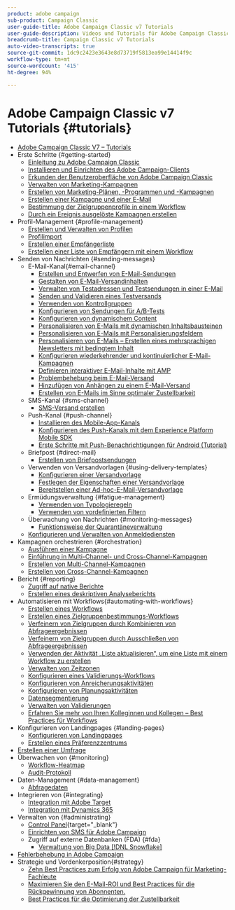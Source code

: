 ```yaml
---
product: adobe campaign
sub-product: Campaign Classic
user-guide-title: Adobe Campaign Classic v7 Tutorials
user-guide-description: Videos und Tutorials für Adobe Campaign Classic v7.
breadcrumb-title: Campaign Classic v7 Tutorials
auto-video-transcripts: true
source-git-commit: 1dc9c2423e3643e8d73719f5813ea99e14414f9c
workflow-type: tm+mt
source-wordcount: '415'
ht-degree: 94%

---
```



# Adobe Campaign Classic v7 Tutorials {#tutorials}

+ [Adobe Campaign Classic V7 – Tutorials](/help/overview.md)
+ Erste Schritte {#getting-started}
   + [Einleitung zu Adobe Campaign Classic](/help/getting-started/introduction-to-adobe-campaign-classic.md)
   + [Installieren und Einrichten des Adobe Campaign-Clients](/help/getting-started/install-and-setup-the-adobe-campaign-client.md)
   + [Erkunden der Benutzeroberfläche von Adobe Campaign Classic](/help/getting-started/exploring-the-adobe-campaign-classic-user-interface.md)
   + [Verwalten von Marketing-Kampagnen](/help/getting-started/managing-marketing-campaigns.md)
   + [Erstellen von Marketing-Plänen, -Programmen und -Kampagnen](/help/getting-started/creating-a-marketing-plan-programs-and-campaigns.md)
   + [Erstellen einer Kampagne und einer E-Mail](/help/getting-started/creating-a-campaign-and-an-email.md)
   + [Bestimmung der Zielgruppenprofile in einem Workflow](/help/getting-started/targeting-profiles-in-a-workflow.md)
   + [Durch ein Ereignis ausgelöste Kampagnen erstellen](/help/getting-started/create-event-triggered-campaigns.md)
+ Profil-Management {#profile-management}
   + [Erstellen und Verwalten von Profilen](/help/profile-management/create-and-manage-profiles.md)
   + [Profilimport](/help/data-management/importing-profiles.md)
   + [Erstellen einer Empfängerliste](/help/profile-management/creating-a-list-of-recipients.md)
   + [Erstellen einer Liste von Empfängern mit einem Workflow](/help/profile-management/creating-a-list-of-recipients-with-a-workflow.md)
+ Senden von Nachrichten {#sending-messages}
   + E-Mail-Kanal{#email-channel}
      + [Erstellen und Entwerfen von E-Mail-Sendungen](/help/sending-messages/email-channel/create-and-design-email-deliveries.md)
      + [Gestalten von E-Mail-Versandinhalten](/help/sending-messages/email-channel/design-email-delivery-content.md)
      + [Verwalten von Testadressen und Testsendungen in einer E-Mail](/help/sending-messages/email-channel/managing-seed-and-proofs.md)
      + [Senden und Validieren eines Testversands](/help/sending-messages/email-channel/send-and-validate-proofs.md)
      + [Verwenden von Kontrollgruppen](/help/sending-messages/email-channel/use-control-groups.md)
      + [Konfigurieren von Sendungen für A/B-Tests](/help/sending-messages/email-channel/configure-deliveries-for-ab-testing.md)
      + [Konfigurieren von dynamischem Content](/help/sending-messages/email-channel/configuring-dynamic-content.md)
      + [Personalisieren von E-Mails mit dynamischen Inhaltsbausteinen](/help/sending-messages/email-channel/personalization-with-dynamic-content-blocks.md)
      + [Personalisieren von E-Mails mit Personalisierungsfeldern](/help/sending-messages/email-channel/personalizing-emails-using-personalization-fields.md)
      + [Personalisieren von E-Mails – Erstellen eines mehrsprachigen Newsletters mit bedingtem Inhalt](/help/sending-messages/email-channel/personalizing-emails-create-a-multi-lingual-newsletter-using-conditional-content.md)
      + [Konfigurieren wiederkehrender und kontinuierlicher E-Mail-Kampagnen](/help/sending-messages/recurring-deliveries.md)
      + [Definieren interaktiver E-Mail-Inhalte mit AMP](/help/sending-messages/email-channel/defining-interactive-email-content-with-amp.md)
      + [Problembehebung beim E-Mail-Versand](/help/sending-messages/email-channel/troubleshooting-email-delivery-issues.md)
      + [Hinzufügen von Anhängen zu einem E-Mail-Versand](/help/sending-messages/email-channel/add-attachments-to-an-email-delivery.md)
      + [Erstellen von E-Mails im Sinne optimaler Zustellbarkeit](/help/sending-messages/email-channel/design-emails-for-deliverability.md)
   + SMS-Kanal {#sms-channel}
      + [SMS-Versand erstellen](/help/sending-messages/mobile-channel/create-a-sms-delivery.md)
   + Push-Kanal {#push-channel}
      + [Installieren des Mobile-App-Kanals](/help/sending-messages/mobile-channel/installing-the-mobile-app-channel.md)
      + [Konfigurieren des Push-Kanals mit dem Experience Platform Mobile SDK](/help/sending-messages/mobile-channel/configure-push-using-aep-mobile-sdk.md)
      + [Erste Schritte mit Push-Benachrichtigungen für Android (Tutorial)](https://experienceleague.adobe.com/docs/campaign-classic-learn/getting-started-with-push-notifications-for-android/introduction.html?lang=de)
   + Briefpost {#direct-mail}
      + [Erstellen von Briefpostsendungen](/help/sending-messages/direct-mail/creating-direct-mail-deliveries.md)
   + Verwenden von Versandvorlagen {#using-delivery-templates}
      + [Konfigurieren einer Versandvorlage](/help/sending-messages/using-delivery-templates/configuring-a-delivery-template.md)
      + [Festlegen der Eigenschaften einer Versandvorlage](/help/sending-messages/using-delivery-templates/setting-delivery-template-properties.md)
      + [Bereitstellen einer Ad-hoc-E-Mail-Versandvorlage](/help/sending-messages/using-delivery-templates/deploying-ad-hoc-email-delivery-template.md)
   + Ermüdungsverwaltung {#fatigue-management}
      + [Verwenden von Typologieregeln](/help/sending-messages/fatigue-management/typology-rules-for-fatigue-management.md)
      + [Verwenden von vordefinierten Filtern](/help/sending-messages/fatigue-management/fatigue-management-using-filters.md)
   + Überwachung von Nachrichten {#monitoring-messages}
      + [Funktionsweise der Quarantäneverwaltung](/help/sending-messages/quarantine-management.md)
   + [Konfigurieren und Verwalten von Anmeldediensten](/help/sending-messages/configuring-and-managing-subscription-services.md)
+ Kampagnen orchestrieren {#orchestration}
   + [Ausführen einer Kampagne](/help/orchestrating-campaigns/executing-a-campaign.md)
   + [Einführung in Multi-Channel- und Cross-Channel-Kampagnen](/help/orchestrating-campaigns/introduction-to-cross-and-multi-channel-campaigns.md)
   + [Erstellen von Multi-Channel-Kampagnen](/help/orchestrating-campaigns/multi-channel-campaigns.md)
   + [Erstellen von Cross-Channel-Kampagnen](/help/orchestrating-campaigns/cross-channel-campaigns.md)
+ Bericht {#reporting}
   + [Zugriff auf native Berichte](/help/reporting/accessing-built-in-reports.md)
   + [Erstellen eines deskriptiven Analyseberichts](/help/reporting/generating-a-descriptive-analysis-report.md)
+ Automatisieren mit Workflows{#automating-with-workflows}
   + [Erstellen eines Workflows](/help/automating-with-workflows/creating-a-workflow.md)
   + [Erstellen eines Zielgruppenbestimmungs-Workflows](/help/automating-with-workflows/creating-a-targeting-workflow.md)
   + [Verfeinern von Zielgruppen durch Kombinieren von Abfrageergebnissen](/help/automating-with-workflows/refining-targets-by-combining-query-results.md)
   + [Verfeinern von Zielgruppen durch Ausschließen von Abfrageergebnissen](/help/automating-with-workflows/refining-targets-by-excluding-query-results.md)
   + [Verwenden der Aktivität „Liste aktualisieren“, um eine Liste mit einem Workflow zu erstellen](/help/automating-with-workflows/using-the-update-list-activity.md)
   + [Verwalten von Zeitzonen](/help/automating-with-workflows/manage-time-zones.md)
   + [Konfigurieren eines Validierungs-Workflows](/help/automating-with-workflows/validation-flow-configuration.md)
   + [Konfigurieren von Anreicherungsaktivitäten](/help/automating-with-workflows/enrichment-activity.md)
   + [Konfigurieren von Planungsaktivitäten](/help/automating-with-workflows/configure-scheduler-activities.md)
   + [Datensegmentierung](/help/data-management/data-segmentation.md)
   + [Verwalten von Validierungen](/help/automating-with-workflows/managing-approvals.md)
   + [Erfahren Sie mehr von Ihren Kolleginnen und Kollegen – Best Practices für Workflows](/help/automating-with-workflows/workflow-best-practices-for-marketers.md)
+ Konfigurieren von Landingpages {#landing-pages}
   + [Konfigurieren von Landingpages](/help/designing-content/configure-landingpages.md)
   + [Erstellen eines Präferenzzentrums](/help/designing-content/create-a-preference-center.md)
+ [Erstellen einer Umfrage](/help/designing-content/create-a-survey.md)
+ Überwachen von {#monitoring}
   + [Workflow-Heatmap](/help/monitoring-campaign-classic/workflow-heatmap.md)
   + [Audit-Protokoll](/help/monitoring-campaign-classic/audit-trail.md)
+ Daten-Management {#data-management}
   + [Abfragedaten](/help/data-management/query-data.md)
+ Integrieren von {#integrating}
   + [Integration mit Adobe Target](/help/integrations/target-integration.md)
   + [Integration mit Dynamics 365](/help/integrations/dynamics365-integration.md)
+ Verwalten von {#administrating}
   + [Control Panel](https://experienceleague.adobe.com/docs/control-panel-learn/control-panel/control-panel-overview.html?lang=de){target="_blank"}
   + [Einrichten von SMS für Adobe Campaign](https://experienceleague.adobe.com/docs/campaign-learn/set-up-sms-for-adobe-campaign/overview.html?lang=de)
   + Zugriff auf externe Datenbanken (FDA) {#fda}
      + [Verwaltung von Big Data [!DNL Snowflake]](/help/administrating/snowflake/big-data-segmentation-on-snowflake.md)
+ [Fehlerbehebung in Adobe Campaign](https://experienceleague.adobe.com/docs/campaign-classic-learn/troubleshooting/overview.html?lang=de)
+ Strategie und Vordenkerposition{#strategy}
   + [Zehn Best Practices zum Erfolg von Adobe Campaign für Marketing-Fachleute](/help/strategy/10-best-practices-for-marketers.md)
   + [Maximieren Sie den E-Mail-ROI und Best Practices für die Rückgewinnung von Abonnenten.](https://experienceleague.adobe.com/docs/campaign-learn/tutorials/strategy/campaign-maximize-email-best-practices.html?lang=de)
   + [Best Practices für die Optimierung der Zustellbarkeit](https://experienceleague.adobe.com/docs/deliverability-learn/deliverability-best-practice-guide/introduction.html?lang=de)
